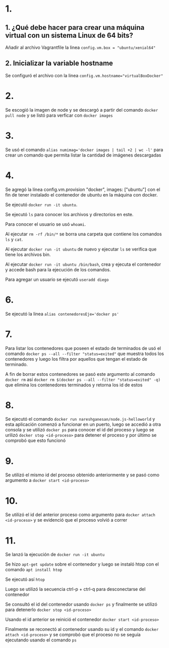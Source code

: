 # 1.

## 1. ¿Qué debe hacer para crear una máquina virtual con un sistema Linux de 64 bits? 

Añadir al archivo Vagrantfile la linea `config.vm.box = "ubuntu/xenial64"`

## 2. Inicializar la variable hostname
 
Se configuró el archivo con la linea `config.vm.hostname="virtualBoxDocker"`

# 2. 

Se escogió la imagen de node y se descargó a partir del comando 
`docker pull node` y se listó para verficar con `docker images`

# 3.

Se usó el comando `alias numimag='docker images | tail +2 | wc -l'` para crear un comando que
permita listar la cantidad de imágenes descargadas

# 4.

Se agregó la línea config.vm.provision "docker", images: ["ubuntu"] con el fin
de tener instalado el contenedor de ubuntu en la máquina con docker.

Se ejecutó `docker run -it ubuntu`.

Se ejecutó `ls` para conocer los archivos y directorios en este.

Para conocer el usuario se usó `whoami`.

Al ejecutar `rm -rf /bin/*` se borra una carpeta que contiene los comandos
`ls` y `cat`.

Al ejecutar `docker run -it ubuntu` de nuevo y ejecutar `ls` se verifica que tiene 
los archivos bin.

Al ejecutar `docker run -it ubuntu /bin/bash`, crea y ejecuta el contenedor y 
accede bash para la ejecución de los comandos.

Para agregar un usuario se ejecutó `useradd diego`


# 6.

Se ejecutó la linea `alias contenedoresEje='docker ps'`

# 7.

Para listar los contenedores que poseen el estado de terminados de usó el comando `docker ps --all --filter "status=exited"` que muestra
todos los contenedores y luego los filtra por aquellos que tengan el estado de terminado.

A fin de borrar estos contenedores se pasó este argumento al comando `docker rm` así `docker rm $(docker ps --all --filter "status=exited" -q)`
que elimina los contenedores terminados y retorna los id de estos


# 8.

Se ejecutó el comando `docker run nareshganesan/node.js-helloworld` y esta aplicación comenzó a funcionar en un puerto, luego se 
accedió a otra consola y se utilizó `docker ps` para conocer el id del proceso y luego se urilizó `docker stop <id-proceso>` para
detener el proceso y por último se comprobó que esto funcionó

# 9.  

Se utilizó el mismo id del proceso obtenido anteriormente y se pasó como argumento a `docker start <id-proceso>`

# 10.

Se utilizó el id del anterior proceso como argumento para `docker attach <id-proceso>` y se evidenció que el proceso volvió a correr

# 11.

Se lanzó la ejecución de `docker run -it ubuntu`

Se hizo `apt-get update` sobre el contenedor y luego se instaló htop con el comando `apt install htop`

Se ejecutó así `htop`

Luego se utilizó la secuencia ctrl-p + ctrl-q para desconectarse del contenedor 

Se consultó el id del contenedor usando `docker ps` y finalmente se utilizó para detenerlo `docker stop <id-proceso>`

Usando el id anterior se reinició el contenedor `docker start <id-proceso>`

Finalmente se reconectó al contenedor usando su id y el comando `docker attach <id-proceso>` y se comprobó que el proceso no se seguía 
ejecutando usando el comando `ps`	
